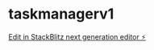 # taskmanagerv1

[Edit in StackBlitz next generation editor ⚡️](https://stackblitz.com/~/github.com/slayyrexe/taskmanagerv1)